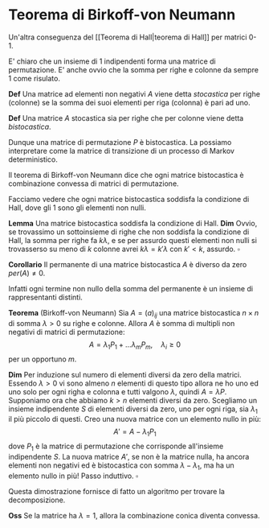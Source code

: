 # Teorema di Birkoff-von Neumann

Un'altra conseguenza del [[Teorema di Hall|teorema di Hall]] per matrici $0$-$1$.

E' chiaro che un insieme di $1$ indipendenti forma una matrice di permutazione. E' anche ovvio che la somma per righe e colonne da sempre $1$ come risulato.

**Def** Una matrice ad elementi non negativi $A$ viene detta _stocastica_ per righe (colonne) se la somma dei suoi elementi per riga (colonna) è pari ad uno.

**Def** Una matrice $A$ stocastica sia per righe che per colonne viene detta _bistocastica_.

Dunque una matrice di permutazione $P$ è bistocastica. La possiamo interpretare come la matrice di transizione di un processo di Markov deterministico.

Il teorema di Birkoff-von Neumann dice che ogni matrice bistocastica è combinazione convessa di matrici di permutazione.

Facciamo vedere che ogni matrice bistocastica soddisfa la condizione di Hall, dove gli $1$ sono gli elementi non nulli.

**Lemma** Una matrice bistocastica soddisfa la condizione di Hall.
**Dim** Ovvio, se trovassimo un sottoinsieme di righe che non soddisfa la condizione di Hall, la somma per righe fa $k\lambda$, e se per assurdo questi elementi non nulli si trovasserso su meno di $k$ colonne avrei $k\lambda = k'\lambda$ con $k' < k$, assurdo. $\square$

**Corollario** Il permanente di una matrice bistocastica $A$ è diverso da zero $per(A) \neq 0$.

Infatti ogni termine non nullo della somma del permanente è un insieme di rappresentanti distinti.

**Teorema** (Birkoff-von Neumann) Sia $A = (a)_{ij}$ una matrice bistocastica $n\times n$ di somma $\lambda > 0$ su righe e colonne. Allora $A$ è somma di multipli non negativi di matrici di permutazione:
$$
A = \lambda_1 P_1 + \dots \lambda_m P_m, \quad \lambda_i \geq 0
$$
per un opportuno $m$.

**Dim** Per induzione sul numero di elementi diversi da zero della matrici. Essendo $\lambda >0$ vi sono almeno $n$ elementi di questo tipo allora ne ho uno ed uno solo per ogni righa e colonna e tutti valgono $\lambda$, quindi $A = \lambda P$.
Supponiamo ora che abbiamo $k > n$ elementi diversi da zero. Scegliamo un insieme indipendente $S$ di elementi diversi da zero, uno per ogni riga, sia $\lambda_1$ il più piccolo di questi. Creo una nuova matrice con un elemento nullo in più:
$$
A' = A - \lambda_1 P_1
$$
dove $P_1$ è la matrice di permutazione che corrisponde all'insieme indipendente $S$. La nuova matrice $A'$, se non è la matrice nulla, ha ancora elementi non negativi ed è bistocastica con somma $\lambda- \lambda_1$, ma ha un elemento nullo in più! Passo induttivo. $\square$

Questa dimostrazione fornisce di fatto un algoritmo per trovare la decomposizione.

**Oss** Se la matrice ha $\lambda =1$, allora la combinazione conica diventa convessa.